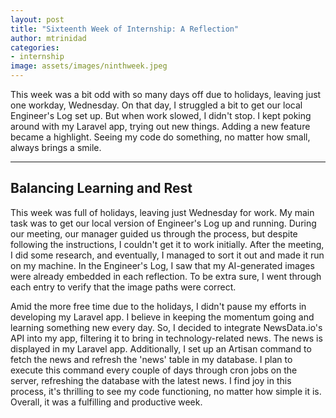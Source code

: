 ```yaml
---
layout: post
title: "Sixteenth Week of Internship: A Reflection"
author: mtrinidad
categories: 
- internship
image: assets/images/ninthweek.jpeg
---
```

This week was a bit odd with so many days off due to holidays, leaving just one workday, Wednesday. On that day, I struggled a bit to get our local Engineer's Log set up. But when work slowed, I didn't stop. I kept poking around with my Laravel app, trying out new things. Adding a new feature became a highlight. Seeing my code do something, no matter how small, always brings a smile.

---
## Balancing Learning and Rest

This week was full of holidays, leaving just Wednesday for work. My main task was to get our local version of Engineer's Log up and running. During our meeting, our manager guided us through the process, but despite following the instructions, I couldn't get it to work initially. After the meeting, I did some research, and eventually, I managed to sort it out and made it run on my machine. In the Engineer's Log, I saw that my AI-generated images were already embedded in each reflection. To be extra sure, I went through each entry to verify that the image paths were correct.

Amid the more free time due to the holidays, I didn't pause my efforts in developing my Laravel app. I believe in keeping the momentum going and learning something new every day. So, I decided to integrate NewsData.io's API into my app, filtering it to bring in technology-related news. The news is displayed in my Laravel app. Additionally, I set up an Artisan command to fetch the news and refresh the 'news' table in my database. I plan to execute this command every couple of days through cron jobs on the server, refreshing the database with the latest news. I find joy in this process, it's thrilling to see my code functioning, no matter how simple it is. Overall, it was a fulfilling and productive week.

